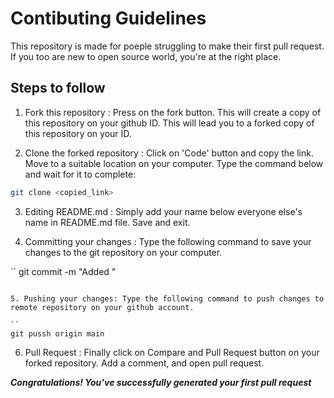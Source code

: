 # Contibuting Guidelines

This repository is made for poeple struggling to make their first pull request. If you too are new to open source world, you're at the right place.

## Steps to follow

1. Fork this repository : Press on the fork button. This will create a copy of this repository on your github ID. This will lead you to a forked copy of this repository on your ID.

2. Clone the forked repository : Click on 'Code' button and copy the link. Move to a suitable location on your computer. Type the command below and wait for it to complete:

```bash
git clone <copied_link>
```

3. Editing README.md : Simply add your name below everyone else's name in README.md file. Save and exit.

4. Committing your changes : Type the following command to save your changes to the git repository on your computer.

``
git commit -m "Added <Your Name>"
```

5. Pushing your changes: Type the following command to push changes to remote repository on your github account.

``
git pussh origin main
```

6. Pull Request : Finally click on Compare and Pull Request button on your forked repository. Add a comment, and open pull request.

***Congratulations! You've successfully generated your first pull request***